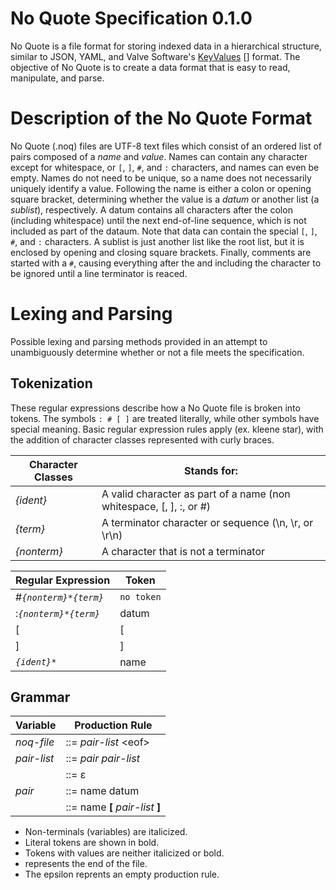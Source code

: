 No Quote Specification 0.1.0
==============================

No Quote is a file format for storing indexed data in a hierarchical structure, similar to JSON, YAML, and Valve Software's [KeyValues] [] format.  The objective of No Quote is to create a data format that is easy to read, manipulate, and parse.

Description of the No Quote Format
==================================

No Quote (.noq) files are UTF-8 text files which consist of an ordered list of pairs composed of a *name* and *value*.  Names can contain any character except for whitespace, or `[`, `]`, `#`, and `:` characters, and names can even be empty.  Names do not need to be unique, so a name does not necessarily uniquely identify a value. Following the name is either a colon or opening square bracket, determining whether the value is a *datum* or another list (a *sublist*), respectively.  A datum contains all characters after the colon (including whitespace) until the next end-of-line sequence, which is not included as part of the dataum.  Note that data can contain the special `[`, `]`, `#`, and `:` characters.  A sublist is just another list like the root list, but it is enclosed by opening and closing square brackets. Finally, comments are started with a `#`, causing everything after the and including the character to be ignored until a line terminator is reaced.


Lexing and Parsing
==================

Possible lexing and parsing methods provided in an attempt to unambiguously determine whether or not a file meets the specification.

Tokenization
------------

These regular expressions describe how a No Quote file is broken into tokens.  The symbols `: # [ ]` are treated literally, while other symbols have special meaning. Basic regular expression rules apply (ex. kleene star), with the addition of character classes represented with curly braces.

Character Classes | Stands for:
------------------|---------------------------
*{ident}*         | A valid character as part of a name (non whitespace, [, ], :, or #)
*{term}*          | A terminator character or sequence (\n, \r, or \r\n)
*{nonterm}*       | A character that is not a terminator


Regular Expression                     | Token      | 
---------------------------------------|------------|
#*`{nonterm}*{term}`*                  | `no token` | 
:*`{nonterm}*{term}`*                  | datum      |
[                                      | [          |
]                                      | ]          |
*`{ident}*`*                           | name       |

Grammar 
-------

|Variable       |Production Rule                   |
|---------------|----------------------------------|
|_noq-file_     | ::= _pair-list_ \<eof\>          |
|_pair-list_    | ::= _pair_ _pair-list_           |
|               | ::= ε                            |
|_pair_         | ::= name datum                   |
|               | ::= name **[** _pair-list_ **]** |

+ Non-terminals (variables) are italicized.
+ Literal tokens are shown in bold.
+ Tokens with values are neither italicized or bold.
+ <eof> represents the end of the file.
+ The epsilon reprents an empty production rule.


[KeyValues]: https://developer.valvesoftware.com/wiki/KeyValues_class

